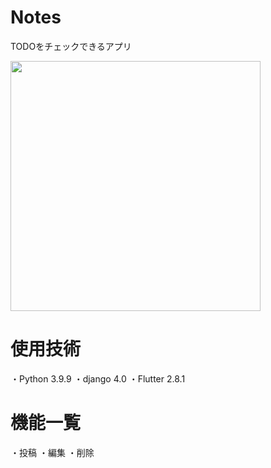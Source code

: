 # Notes
TODOをチェックできるアプリ

<img src="https://user-images.githubusercontent.com/71366764/148715154-793d5d70-254f-4d95-ba03-a6e7f8f84fef.gif" width="400">


# 使用技術
・Python 3.9.9
・django 4.0
・Flutter 2.8.1

# 機能一覧
・投稿
・編集
・削除
